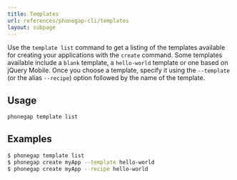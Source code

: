 ```yaml
---
title: Templates
url: references/phonegap-cli/templates
layout: subpage
---
```


Use the `template list` command to get a listing of the templates available for creating your applications with the `create` command. Some templates available include a `blank` template, a `hello-world` template or one based on jQuery Mobile. Once you choose a template, specify it using the `--template` (or the alias `--recipe`) option followed by the name of the template.

## Usage

```bash
phonegap template list
```

## Examples

```bash
$ phonegap template list
$ phonegap create myApp --template hello-world
$ phonegap create myApp --recipe hello-world
```
